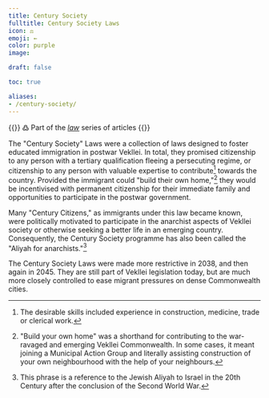 ```yaml
---
title: Century Society
fulltitle: Century Society Laws
icon: ⚖️
emoji: ←
color: purple
image:

draft: false

toc: true

aliases:
- /century-society/
---
```

{{<hint>}}
߷ Part of the *[law](/law/)* series of articles
{{</hint>}}

The "Century Society" Laws were a collection of laws designed to foster educated immigration in postwar Vekllei. In total, they promised citizenship to any person with a tertiary qualification fleeing a persecuting regime, or citizenship to any person with valuable expertise to contribute[^skills] towards the country. Provided the immigrant could "build their own home,"[^home] they would be incentivised with permanent citizenship for their immediate family and opportunities to participate in the postwar government.

Many "Century Citizens," as immigrants under this law became known, were politically motivated to participate in the anarchist aspects of Vekllei society or otherwise seeking a better life in an emerging country. Consequently, the Century Society programme has also been called the "Aliyah for anarchists."[^aliyah]

The Century Society Laws were made more restrictive in 2038, and then again in 2045. They are still part of Vekllei legislation today, but are much more closely controlled to ease migrant pressures on dense Commonwealth cities.

[^skills]: The desirable skills included experience in construction, medicine, trade or clerical work.
[^home]: "Build your own home" was a shorthand for contributing to the war-ravaged and emerging Vekllei Commonwealth. In some cases, it meant joining a Municipal Action Group and literally assisting construction of your own neighbourhood with the help of your neighbours.
[^aliyah]: This phrase is a reference to the Jewish Aliyah to Israel in the 20th Century after the conclusion of the Second World War.